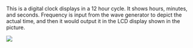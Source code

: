 
This is a digital clock displays in a 12 hour cycle. It shows hours, minutes, and seconds. Frequency is input from the wave generator to depict the actual time, and then it would output it in the LCD display shown in the picture.

![](https://i.imgur.com/lVxAFwt.jpg)
